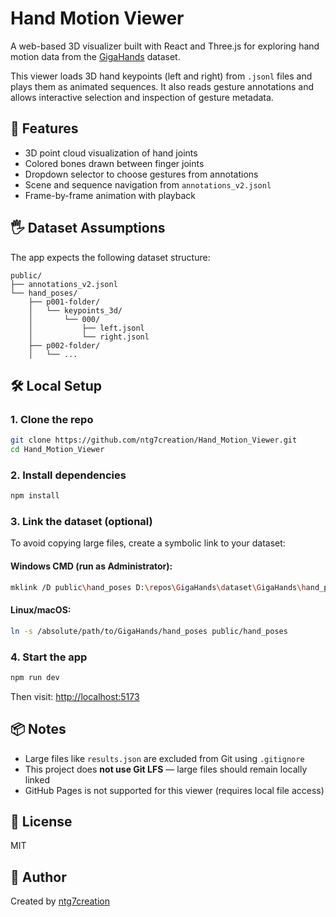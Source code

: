 # Hand Motion Viewer

A web-based 3D visualizer built with React and Three.js for exploring hand motion data from the [GigaHands](https://github.com/guiggh/GigaHands) dataset.

This viewer loads 3D hand keypoints (left and right) from `.jsonl` files and plays them as animated sequences. It also reads gesture annotations and allows interactive selection and inspection of gesture metadata.

## 🚀 Features

- 3D point cloud visualization of hand joints
- Colored bones drawn between finger joints
- Dropdown selector to choose gestures from annotations
- Scene and sequence navigation from `annotations_v2.jsonl`
- Frame-by-frame animation with playback

## 🖐️ Dataset Assumptions

The app expects the following dataset structure:

```
public/
├── annotations_v2.jsonl
└── hand_poses/
    ├── p001-folder/
    │   └── keypoints_3d/
    │       └── 000/
    │           ├── left.jsonl
    │           └── right.jsonl
    ├── p002-folder/
    │   └── ...
```


## 🛠 Local Setup

### 1. Clone the repo

```bash
git clone https://github.com/ntg7creation/Hand_Motion_Viewer.git
cd Hand_Motion_Viewer
```

### 2. Install dependencies

```bash
npm install
```

### 3. Link the dataset (optional)

To avoid copying large files, create a symbolic link to your dataset:

#### Windows CMD (run as Administrator):

```bash
mklink /D public\hand_poses D:\repos\GigaHands\dataset\GigaHands\hand_poses
```

#### Linux/macOS:

```bash
ln -s /absolute/path/to/GigaHands/hand_poses public/hand_poses
```

### 4. Start the app

```bash
npm run dev
```

Then visit: [http://localhost:5173](http://localhost:5173)

## 📦 Notes

- Large files like `results.json` are excluded from Git using `.gitignore`
- This project does **not use Git LFS** — large files should remain locally linked
- GitHub Pages is not supported for this viewer (requires local file access)

## 📄 License

MIT

## 👤 Author

Created by [ntg7creation](https://github.com/ntg7creation)